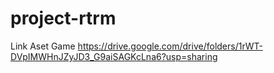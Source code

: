 # project-rtrm

Link Aset Game 
https://drive.google.com/drive/folders/1rWT-DVpIMWHnJZyJD3_G9aiSAGKcLna6?usp=sharing
